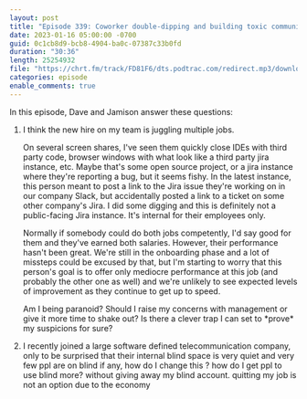 ```yaml
---
layout: post
title: "Episode 339: Coworker double-dipping and building toxic community"
date: 2023-01-16 05:00:00 -0700
guid: 0c1cb8d9-bcb8-4904-ba0c-07387c33b0fd
duration: "30:36"
length: 25254932
file: "https://chrt.fm/track/FD81F6/dts.podtrac.com/redirect.mp3/download.softskills.audio/sse-339.mp3"
categories: episode
enable_comments: true
---
```


In this episode, Dave and Jamison answer these questions:

1. I think the new hire on my team is juggling multiple jobs.
   
   On several screen shares, I've seen them quickly close IDEs with third party code, browser windows with what look like a third party jira instance, etc. Maybe that's some open source project, or a jira instance where they're reporting a bug, but it seems fishy. In the latest instance, this person meant to post a link to the Jira issue they're working on in our company Slack, but accidentally posted a link to a ticket on some other company's Jira. I did some digging and this is definitely not a public-facing Jira instance. It's internal for their employees only.
   
   Normally if somebody could do both jobs competently, I'd say good for them and they've earned both salaries. However, their performance hasn't been great. We're still in the onboarding phase and a lot of missteps could be excused by that, but I'm starting to worry that this person's goal is to offer only mediocre performance at this job (and probably the other one as well) and we're unlikely to see expected levels of improvement as they continue to get up to speed.
   
   Am I being paranoid? Should I raise my concerns with management or give it more time to shake out? Is there a clever trap I can set to \*prove\* my suspicions for sure?

2. I recently joined a large software defined telecommunication company, only to be surprised that their internal blind space is very quiet and very few ppl are on blind if any, how do I change this ? how do I get ppl to use blind more? without giving away my blind account. quitting my job is not an option due to the economy
